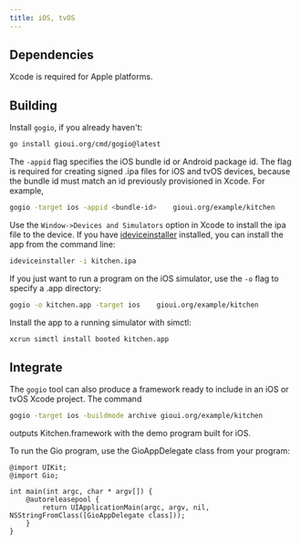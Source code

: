 ```yaml
---
title: iOS, tvOS
---
```


## Dependencies

Xcode is required for Apple platforms.

## Building

Install `gogio`, if you already haven't:

``` sh
go install gioui.org/cmd/gogio@latest
```

The `-appid` flag specifies the iOS bundle id or Android package id. The flag is
required for creating signed .ipa files for iOS and tvOS devices, because the
bundle id must match an id previously provisioned in Xcode. For example,

``` sh
gogio -target ios -appid <bundle-id>	gioui.org/example/kitchen
```

Use the `Window->Devices and Simulators` option in Xcode to install the ipa file
to the device. If you have [ideviceinstaller](https://github.com/libimobiledevice/ideviceinstaller) installed, you can
install the app from the command line:

``` sh
ideviceinstaller -i kitchen.ipa
```

If you just want to run a program on the iOS simulator, use the `-o` flag to
specify a .app directory:

``` sh
gogio -o kitchen.app -target ios	gioui.org/example/kitchen
```

Install the app to a running simulator with simctl:

``` sh
xcrun simctl install booted kitchen.app
```

## Integrate

The `gogio` tool can also produce a framework ready to include in an iOS or tvOS
Xcode project. The command

``` sh
gogio -target ios -buildmode archive gioui.org/example/kitchen
```

outputs Kitchen.framework with the demo program built for iOS.

To run the Gio program, use the GioAppDelegate class from your program:

``` objc
@import UIKit;
@import Gio;

int main(int argc, char * argv[]) {
	@autoreleasepool {
		return UIApplicationMain(argc, argv, nil, NSStringFromClass([GioAppDelegate class]));
	}
}
```
